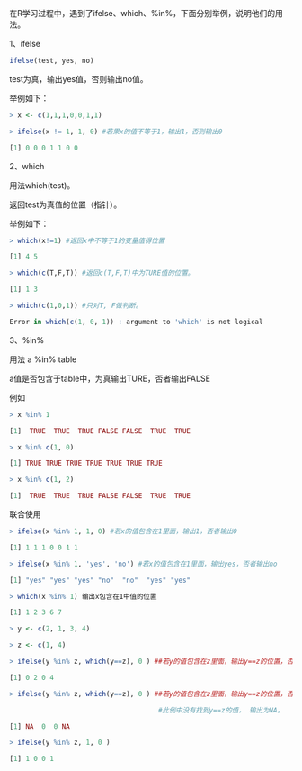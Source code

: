 在R学习过程中，遇到了ifelse、which、%in%，下面分别举例，说明他们的用法。

1、ifelse
```r
ifelse(test, yes, no)
```
test为真，输出yes值，否则输出no值。

举例如下：
```r
> x <- c(1,1,1,0,0,1,1)

> ifelse(x != 1, 1, 0) #若果x的值不等于1，输出1，否则输出0

[1] 0 0 0 1 1 0 0
```


2、which

用法which(test)。

返回test为真值的位置（指针）。

举例如下：
```r
> which(x!=1) #返回x中不等于1的变量值得位置

[1] 4 5

> which(c(T,F,T)) #返回c(T,F,T)中为TURE值的位置。

[1] 1 3

> which(c(1,0,1)) #只对T, F做判断。

Error in which(c(1, 0, 1)) : argument to 'which' is not logical
```


3、%in%

用法 a %in% table

a值是否包含于table中，为真输出TURE，否者输出FALSE

例如
```r
> x %in% 1

[1]  TRUE  TRUE  TRUE FALSE FALSE  TRUE  TRUE

> x %in% c(1, 0)

[1] TRUE TRUE TRUE TRUE TRUE TRUE TRUE

> x %in% c(1, 2)

[1]  TRUE  TRUE  TRUE FALSE FALSE  TRUE  TRUE
```




联合使用
```r
> ifelse(x %in% 1, 1, 0) #若x的值包含在1里面，输出1，否者输出0

[1] 1 1 1 0 0 1 1

> ifelse(x %in% 1, 'yes', 'no') #若x的值包含在1里面，输出yes，否者输出no

[1] "yes" "yes" "yes" "no"  "no"  "yes" "yes"

> which(x %in% 1) 输出x包含在1中值的位置

[1] 1 2 3 6 7

> y <- c(2, 1, 3, 4)

> z <- c(1, 4)

> ifelse(y %in% z, which(y==z), 0 ) ##若y的值包含在z里面，输出y==z的位置，否者输出0

[1] 0 2 0 4

> ifelse(y %in% z, which(y==z), 0 ) ##若y的值包含在z里面，输出y==z的位置，否者输出0，

                                     #此例中没有找到y==z的值， 输出为NA。

[1] NA  0  0 NA

> ifelse(y %in% z, 1, 0 )

[1] 1 0 0 1
```
